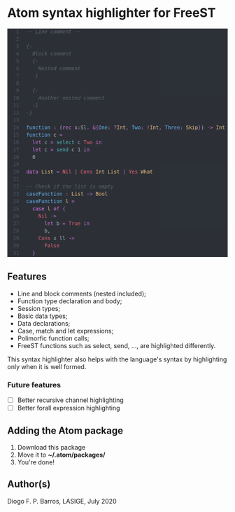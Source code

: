 # Atom syntax highlighter for FreeST

![Example](images/example.png)

## Features
* Line and block comments (nested included);
* Function type declaration and body;
* Session types;
* Basic data types;
* Data declarations;
* Case, match and let expressions;
* Polimorfic function calls;
* FreeST functions such as select, send, ..., are highlighted differently.


This syntax highlighter also helps with the language's syntax by highlighting only when it is well formed.

### Future features
 - [ ] Better recursive channel highlighting
 - [ ] Better forall expression highlighting

## Adding the Atom package
1. Download this package
1. Move it to **~/.atom/packages/**
1. You're done!

## Author(s)
Diogo F. P. Barros, LASIGE, July 2020
